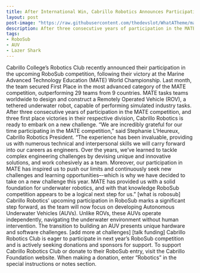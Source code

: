 ```yaml
---
title: After International Win, Cabrillo Robotics Announces Participation in RoboSub
layout: post
post-image: "https://raw.githubusercontent.com/thedevslot/WhatATheme/master/assets/images/SamplePost.png?token=AHMQUEPC4IFADOF5VG4QVN26Z64GG"
description: After three consecutive years of participation in the MATE competition, and three first place victories in their respective division, Cabrillo Robotics is ready to embark on a new challenge.
tags:
- RoboSub
- AUV
- Lazer Shark
---
```

Cabrillo College’s Robotics Club recently announced their participation in the upcoming RoboSub competition, following their victory at the Marine Advanced Technology Education (MATE) World Championship. Last month, the team secured First Place in the most advanced category of the MATE competition, outperforming 29 teams from 9 countries. MATE tasks teams worldwide to design and construct a Remotely Operated Vehicle (ROV), a tethered underwater robot, capable of performing simulated industry tasks. After three consecutive years of participation in the MATE competition, and three first place victories in their respective division, Cabrillo Robotics is ready to embark on a new challenge.
“We are incredibly grateful for our time participating in the MATE competition,” said Stephanie L’Heureux, Cabrillo Robotics President. “The experience has been invaluable, providing us with numerous technical and interpersonal skills we will carry forward into our careers as engineers. Over the years, we’ve learned to tackle complex engineering challenges by devising unique and innovative solutions, and work cohesively as a team. Moreover, our participation in MATE has inspired us to push our limits and continuously seek new challenges and learning opportunities–-which is why we have decided to take on a new challenge this year. MATE has provided us with a solid foundation for underwater robotics, and with that knowledge RoboSub competition appears to be a logical next step for us.”
[what is robosub]
Cabrillo Robotics' upcoming participation in RoboSub marks a significant step forward, as the team will now focus on developing Autonomous Underwater Vehicles (AUVs). Unlike ROVs, these AUVs operate independently, navigating the underwater environment without human intervention. The transition to building an AUV presents unique hardware and software challenges. [add more at challenges]
[talk funding]
Cabrillo Robotics Club is eager to participate in next year’s RoboSub competition and is actively seeking donations and sponsors for support. To support Cabrillo Robotics Club or donate to their RoboSub entry, visit the Cabrillo Foundation website. When making a donation, enter “Robotics” in the special instructions or notes section.